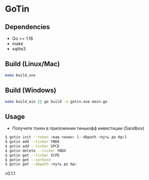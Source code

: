 # GoTin

## Dependencies
* Go >= 1.16
* make
* sqlite3

## Build (Linux/Mac)
```bash
make build_unx
```
## Build (Windows)
```bash
make build_win || go build -o gotin.exe main.go
```

## Usage
* Получите токен в приложении тинькофф инвестиции (Sandbox)
```bash
$ gotin init --token <ваш токен> [--dbpath <путь до бд>]
$ gotin add --ticker YNDX
$ gotin add --ticker SPCE
$ gotin delete --ticker YNDX
$ gotin get --ticker SCPE
$ gotin get --verbose
$ gotin get --dbpath <путь до бд>
```

v0.1.1